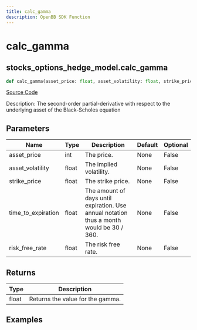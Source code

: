 ```yaml
---
title: calc_gamma
description: OpenBB SDK Function
---
```

# calc_gamma

## stocks_options_hedge_model.calc_gamma

```python
def calc_gamma(asset_price: float, asset_volatility: float, strike_price: float, time_to_expiration: float, risk_free_rate: float) -> None:
```
[Source Code](https://github.com/OpenBB-finance/OpenBBTerminal/tree/main/openbb_terminal/stocks/options/hedge/hedge_model.py#L231)

Description: The second-order partial-derivative with respect to the underlying asset of the Black-Scholes equation

## Parameters

| Name | Type | Description | Default | Optional |
| ---- | ---- | ----------- | ------- | -------- |
| asset_price | int | The price. | None | False |
| asset_volatility | float | The implied volatility. | None | False |
| strike_price | float | The strike price. | None | False |
| time_to_expiration | float | The amount of days until expiration. Use annual notation thus a month would be 30 / 360. | None | False |
| risk_free_rate | float | The risk free rate. | None | False |

## Returns

| Type | Description |
| ---- | ----------- |
| float | Returns the value for the gamma. |

## Examples

